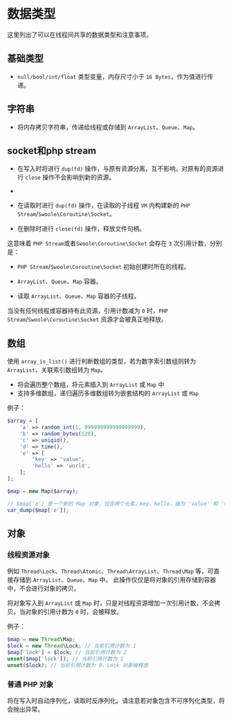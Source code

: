# 数据类型
这里列出了可以在线程间共享的数据类型和注意事项。

## 基础类型
- `null/bool/int/float` 类型变量，内存尺寸小于 `16 Bytes`，作为值进行传递。

## 字符串
- 将内存拷贝字符串，传递给线程或存储到 `ArrayList`、`Queue`、`Map`。

## socket和php stream
- 在写入时将进行 `dup(fd)` 操作，与原有资源分离，互不影响，对原有的资源进行 `close` 操作不会影响到新的资源。
- 
- 在读取时进行 `dup(fd)` 操作，在读取的子线程 `VM` 内构建新的 `PHP Stream`/`Swoole\Coroutine\Socket`。

- 在删除时进行 `close(fd)` 操作，释放文件句柄。

这意味着 `PHP Stream`或者`Swoole\Coroutine\Socket` 会存在 `3` 次引用计数，分别是：
- `PHP Stream`/`Swoole\Coroutine\Socket` 初始创建时所在的线程。

- `ArrayList`、`Queue`、`Map` 容器。

- 读取 `ArrayList`、`Queue`、`Map` 容器的子线程。

当没有任何线程或容器持有此资源，引用计数减为 `0` 时，`PHP Stream`/`Swoole\Coroutine\Socket` 资源才会被真正地释放。

## 数组
使用 `array_is_list()` 进行判断数组的类型，若为数字索引数组则转为 `ArrayList`，关联索引数组转为 `Map`。

- 将会遍历整个数组，将元素插入到 `ArrayList` 或 `Map` 中
- 支持多维数组，递归遍历多维数组转为嵌套结构的 `ArrayList` 或 `Map`

例子：
```php
$array = [
    'a' => random_int(1, 999999999999999999),
    'b' => random_bytes(128),
    'c' => uniqid(),
    'd' => time(),
    'e' => [
        'key' => 'value',
        'hello' => 'world',
    ];
];

$map = new Map($array);

// $map['e'] 是一个新的 Map 对象，包含两个元素，key、hello，值为 'value' 和 'world'
var_dump($map['e']);
```

## 对象
### 线程资源对象

例如 `Thread\Lock`、`Thread\Atomic`、`Thread\ArrayList`、`Thread\Map` 等，可直接存储到 `ArrayList`、`Queue`、`Map` 中。
此操作仅仅是将对象的引用存储到容器中，不会进行对象的拷贝。

将对象写入到 `ArrayList` 或 `Map` 时，只是对线程资源增加一次引用计数，不会拷贝。当对象的引用计数为 `0` 时，会被释放。

例子：

```php
$map = new Thread\Map;
$lock = new Thread\Lock; // 当前引用计数为 1
$map['lock'] = $lock; // 当前引用计数为 2
unset($map['lock']); // 当前引用计数为 1
unset($lock); // 当前引用计数为 0，Lock 对象被释放
```

### 普通 PHP 对象
将在写入时自动序列化，读取时反序列化。请注意若对象包含不可序列化类型，将会抛出异常。
